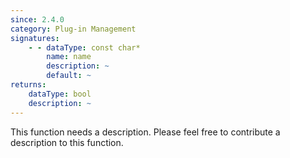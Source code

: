 ```yaml
---
since: 2.4.0
category: Plug-in Management
signatures:
    - - dataType: const char*
        name: name
        description: ~
        default: ~
returns:
    dataType: bool
    description: ~
---
```


This function needs a description. Please feel free to contribute a description to this function.
